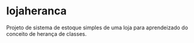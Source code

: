# lojaheranca

Projeto de sistema de estoque simples de uma loja para aprendeizado do conceito de herança de classes.
